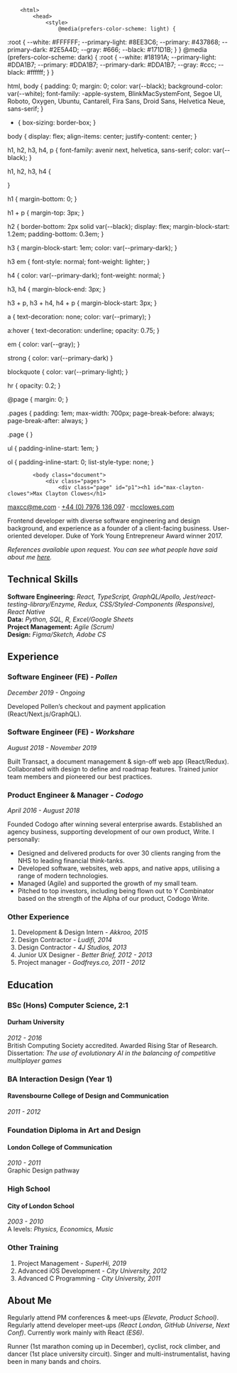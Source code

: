 
		<html>
			<head>
				<style>
					@media(prefers-color-scheme: light) {
  :root {
    --white: #FFFFFF;
    --primary-light: #8EE3C6;
    --primary: #437868;
    --primary-dark: #2E5A4D;
    --gray: #666;
    --black: #171D1B;
  }
}
@media (prefers-color-scheme: dark) {
  :root {
    --white: #18191A;
    --primary-light: #DDA1B7;
    --primary: #DDA1B7;
    --primary-dark: #DDA1B7;
    --gray: #ccc;
    --black: #ffffff;
  }
}


html,
body {
  padding: 0;
  margin: 0;
  color: var(--black);
  background-color: var(--white);
  font-family: -apple-system, BlinkMacSystemFont, Segoe UI, Roboto, Oxygen, Ubuntu,
    Cantarell, Fira Sans, Droid Sans, Helvetica Neue, sans-serif;
}

* {
  box-sizing: border-box;
}

body {
  display: flex;
  align-items: center;
  justify-content: center;
}

h1,
h2,
h3,
h4,
p {
  font-family: avenir next, helvetica, sans-serif;
  color: var(--black);
}

h1,
h2,
h3,
h4 {

}

h1 {
  margin-bottom: 0;
}

h1 + p {
  margin-top: 3px;
}

h2 {
  border-bottom: 2px solid var(--black);
  display: flex;
  margin-block-start: 1.2em;
  padding-bottom: 0.3em;
}

h3 {
  margin-block-start: 1em; 
  color: var(--primary-dark);
}

h3 em {
  font-style: normal;
  font-weight: lighter;
}

h4 {
  color: var(--primary-dark);
  font-weight: normal;
}

h3,
h4 {
  margin-block-end: 3px;
}

h3 + p,
h3 + h4,
h4 + p {
  margin-block-start: 3px;
}

a { 
  text-decoration: none;
  color: var(--primary);
}

a:hover {
  text-decoration: underline;
  opacity: 0.75;
}

em {
  color: var(--gray);
}

strong {
  color: var(--primary-dark)
}

blockquote {
  color: var(--primary-light);
}

hr {
  opacity: 0.2;
}

@page {
  margin: 0;
}

.pages {
  padding: 1em;
  max-width: 700px;
  page-break-before: always;
  page-break-after: always;
}

.page { }

ul {
  padding-inline-start: 1em;
}

ol {
  padding-inline-start: 0;
  list-style-type: none;
}
				</style>
			</head>
			
			<body class="document">
				<div class="pages">
					<div class="page" id="p1"><h1 id="max-clayton-clowes">Max Clayton Clowes</h1>
<p><a href="mailto:maxcc@me.com">maxcc@me.com</a> · <a href="tel:+447976136097">+44 (0) 7976 136 097</a> · <a href="https://mcclowes.com">mcclowes.com</a>  </p>
<p>Frontend developer with diverse software engineering and design background, and experience as a founder of a client-facing business. User-oriented developer. Duke of York Young Entrepreneur Award winner 2017.</p>
<p><em>References available upon request. You can see what people have said about me <a href="https://github.com/mcclowes/mcclowes/blob/master/recommendations.md">here</a>.</em></p>
<h2 id="technical-skills">Technical Skills</h2>
<p><strong>Software Engineering:</strong> <em>React, TypeScript, GraphQL/Apollo, Jest/react-testing-library/Enzyme, Redux, CSS/Styled-Components (Responsive), React Native</em><br><strong>Data:</strong> <em>Python, SQL, R, Excel/Google Sheets</em><br><strong>Project Management:</strong> <em>Agile (Scrum)</em><br><strong>Design:</strong> <em>Figma/Sketch, Adobe CS</em></p>
<h2 id="experience">Experience</h2>
<h3 id="software-engineer-fe---pollen">Software Engineer (FE) <em>- Pollen</em></h3>
<p><em>December 2019 - Ongoing</em></p>
<p>Developed Pollen’s checkout and payment application (React/Next.js/GraphQL). </p>
<h3 id="software-engineer-fe---workshare">Software Engineer (FE) <em>- Workshare</em></h3>
<p><em>August 2018 - November 2019</em></p>
<p>Built Transact, a document management &amp; sign-off web app (React/Redux). Collaborated with design to define and roadmap features. Trained junior team members and pioneered our best practices.</p>
<h3 id="product-engineer--manager---codogo">Product Engineer &amp; Manager <em>- Codogo</em></h3>
<p><em>April 2016 - August 2018</em> </p>
<p>Founded Codogo after winning several enterprise awards. Established an agency business, supporting development of our own product, Write. I personally:</p>
<ul>
<li>Designed and delivered products for over 30 clients ranging from the NHS to leading financial think-tanks.</li>
<li>Developed software, websites, web apps, and native apps, utilising a range of modern technologies.</li>
<li>Managed (Agile) and supported the growth of my small team.</li>
<li>Pitched to top investors, including being flown out to Y Combinator based on the strength of the Alpha of our product, Codogo Write.</li>
</ul>
<h3 id="other-experience">Other Experience</h3>
<ol>
<li>Development &amp; Design Intern <em>- Akkroo, 2015</em></li>
<li>Design Contractor <em>- Ludifi, 2014</em></li>
<li>Design Contractor <em>- 4J Studios, 2013</em></li>
<li>Junior UX Designer <em>- Better Brief, 2012 - 2013</em></li>
<li>Project manager <em>- Godfreys.co, 2011 - 2012</em></li>
</ol>
<p></div> <div class="page" id="p2"></p>
<h2 id="education">Education</h2>
<h3 id="bsc-hons-computer-science-21">BSc (Hons) Computer Science, 2:1</h3>
<h4 id="durham-university">Durham University</h4>
<p><em>2012 - 2016</em><br>British Computing Society accredited. Awarded Rising Star of Research.<br>Dissertation: <em>The use of evolutionary AI in the balancing of competitive multiplayer games</em>  </p>
<h3 id="ba-interaction-design-year-1">BA Interaction Design (Year 1)</h3>
<h4 id="ravensbourne-college-of-design-and-communication">Ravensbourne College of Design and Communication</h4>
<p><em>2011 - 2012</em>  </p>
<h3 id="foundation-diploma-in-art-and-design">Foundation Diploma in Art and Design</h3>
<h4 id="london-college-of-communication">London College of Communication</h4>
<p><em>2010 - 2011</em><br>Graphic Design pathway   </p>
<h3 id="high-school">High School</h3>
<h4 id="city-of-london-school">City of London School</h4>
<p><em>2003 - 2010</em><br>A levels: <em>Physics, Economics, Music</em>  </p>
<h3 id="other-training">Other Training</h3>
<ol>
<li>Project Management <em>- SuperHi, 2019</em></li>
<li>Advanced iOS Development <em>- City University, 2012</em></li>
<li>Advanced C Programming <em>- City University, 2011</em></li>
</ol>
<h2 id="about-me">About Me</h2>
<p>Regularly attend PM conferences &amp; meet-ups <em>(Elevate, Product School)</em>. Regularly attend developer meet-ups <em>(React London, GitHub Universe, Next Conf)</em>. Currently work mainly with React <em>(ES6)</em>.</p>
<p>Runner (1st marathon coming up in December), cyclist, rock climber, and dancer (1st place university circuit). Singer and multi-instrumentalist, having been in many bands and choirs.</p>
</div>
				</div>
			</body>
		</html>
	